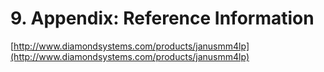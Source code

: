 # 9. Appendix: Reference Information

[http://www.diamondsystems.com/products/janusmm4lp](http://www.diamondsystems.com/products/janusmm4lp)

